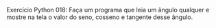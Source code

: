 Exercício Python 018: Faça um programa que leia um ângulo qualquer e mostre na tela o valor do seno, cosseno e tangente desse ângulo.
